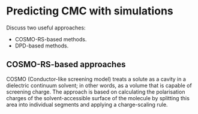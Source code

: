 Predicting CMC with simulations
===============================

Discuss two useful approaches:

- COSMO-RS-based methods.
- DPD-based methods.

COSMO-RS-based approaches
-------------------------

COSMO (Conductor-like screening model) treats a solute as a cavity in a dielectric continuum solvent;
in other words, as a volume that is capable of screening charge. The approach is based on calculating the
polarisation charges of the solvent-accessible surface of the molecule by splitting this area into individual segments
and applying a charge-scaling rule.